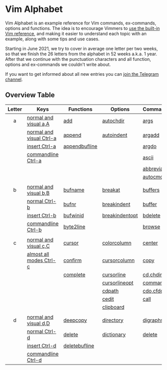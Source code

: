# Vim Alphabet

Vim Alphabet is an example reference for Vim commands, ex-commands, options and functions. The idea is to encourage
Vimmers to [use the built-in Vim reference](https://www.reddit.com/r/vimdailytips/comments/iruu9s/vim_help_and_keywordprg/),
and making it easier to understand each topic with an example, along with some tips and use cases.

Starting in June 2021, we try to cover in average one letter per two weeks, so that we finish the 26 letters from the
alphabet in 52 weeks a.k.a. 1 year. After that we continue with the punctuation characters and all function, options and
ex-commands we couldn't write about.

If you want to get informed about all new entries you can [join the Telegram channel](https://t.me/VimWeek).

## Overview Table

| Letter | Keys                                              | Functions                                   | Options                                    | Commands                                  |
|:------:|---------------------------------------------------|---------------------------------------------|--------------------------------------------|-------------------------------------------|
| a      | [normal and visual a,A](commands/nv_aA.md)        | [add](functions/add.md)                     | [autochdir](options/autochdir.md)          | [args](excommands/args.md)                |
|        | [normal and visual Ctrl-a](commands/nv_Ctrl-a.md) | [append](functions/append.md)               | [autoindent](options/autoindent.md)        | [argadd](excommands/argadd.md)            |
|        | [insert Ctrl-a](commands/i_Ctrl-a.md)             | [appendbufline](functions/append.md)        |                                            | [argdo](excommands/argdo.md)              |
|        | [commandline Ctrl-a](commands/c_Ctrl-a.md)        |                                             |                                            | [ascii](excommands/ascii.md)              |
|        |                                                   |                                             |                                            | [abbreviate](excommands/abbreviations.md) |
|        |                                                   |                                             |                                            | [autocmd](excommands/autocmd.md)          |
|        |                                                   |                                             |                                            |                                           |
| b      | [normal and visual b,B](commands/nv_bB.md)        | [bufname](functions/bufname.md)             | [breakat](options/break.md)                | [buffers](excommands/buffers.md)          |
|        | [normal Ctrl-b](commands/n_Ctrl-b.md)             | [bufnr](functions/bufnr.md)                 | [breakindent](options/break.md)            | [buffer](excommands/buffer.md)            |
|        | [insert Ctrl-b](commands/i_Ctrl-b.md)             | [bufwinid](functions/bufwinid.md)           | [breakindentopt](options/break.md)         | [bdelete](excommands/bdelete.md)          |
|        | [commandline Ctrl-b](commands/c_Ctrl-b.md)        | [byte2line](functions/byte2line.md)         |                                            | [browse](excommands/browse.md)            |
|        |                                                   |                                             |                                            |                                           |
| c      | [normal and visual c,C](commands/nv_cC.md)        | [cursor](functions/cursor.md)               | [colorcolumn](options/colorcolumn.md)      | [center](excommands/center.md)            |
|        | [almost all modes Ctrl-c](commands/nvci_Ctrl-c.md)| [confirm](functions/confirm.md)             | [cursorcolumn](options/cursorhighlight.md) | [copy](excommands/copy.md)                |
|        |                                                   | [complete](functions/complete.md)           | [cursorline](options/cursorhighlight.md)   | [cd,chdir](excommands/cd.md)              |
|        |                                                   |                                             | [cursorlineopt](options/cursorhighlight.md)| [command](excommands/command.md)          |
|        |                                                   |                                             | [cdpath](options/cdpath.md)                | [cdo,cfdo](excommands/cdo.md)             |
|        |                                                   |                                             | [cedit](options/cedit.md)                  | [call](excommands/call.md)                |
|        |                                                   |                                             | [clipboard](options/clipboard.md)          |                                           |
|        |                                                   |                                             |                                            |                                           |
| d      | [normal and visual d,D](commands/nv_dD.md)        | [deepcopy](functions/deepcopy.md)           | [directory](options/directory.md)          | [digraphs](excommands/digraphs.md)        |
|        | [normal Ctrl-d](commands/n_Ctrl-d.md)             | [delete](functions/delete.md)               | [dictionary](options/dictionary.md)        | [delete](excommands/delete.md)            |
|        | [insert Ctrl-d](commands/i_Ctrl-d.md)             | [deletebufline](functions/deletebufline.md) |                                            |                                           |
|        | [commandline Ctrl-d](commands/c_Ctrl-d.md)        |                                             |                                            |                                           |


